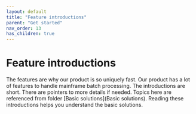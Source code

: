 ```yaml
---
layout: default
title: "Feature introductions"
parent: "Get started"
nav_order: 13
has_children: true
---
```

# Feature introductions
The features are why our product is so uniquely fast.  Our product has a lot of features to handle mainframe batch processing.
The introductions are short.  There are pointers to more details if needed.
Topics here are referenced from folder [Basic solutions](Basic solutions).
Reading these introductions helps you understand the basic solutions.
